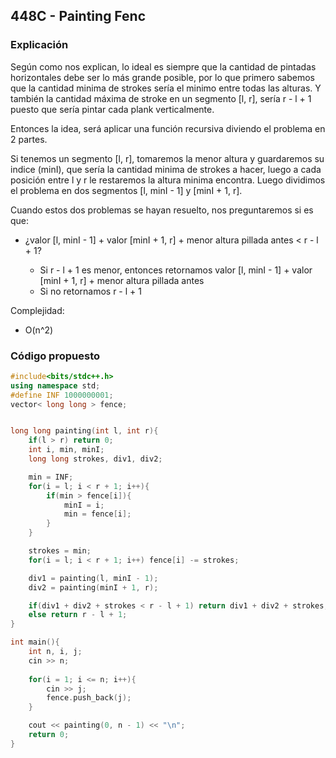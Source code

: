 ## 448C - Painting Fenc
### Explicación

Según como nos explican, lo ideal es siempre que la cantidad de pintadas horizontales debe ser lo más grande posible, por lo que primero sabemos que la cantidad minima de strokes sería el minimo entre todas las alturas. Y también la cantidad máxima de stroke en un segmento [l, r], sería r - l + 1 puesto que sería pintar cada plank verticalmente.

Entonces la idea, será aplicar una función recursiva diviendo el problema en 2 partes. 

Si tenemos un segmento [l, r], tomaremos la menor altura y guardaremos su indice (minI), que sería la cantidad minima de strokes a hacer, luego a cada posición entre l y r le restaremos la altura minima encontra. Luego dividimos el problema en dos segmentos [l, minI - 1] y [minI + 1, r].

Cuando estos dos problemas se hayan resuelto, nos preguntaremos si es que:

* ¿valor [l, minI - 1] + valor [minI + 1, r] + menor altura pillada antes < r - l + 1?

	* Si r - l + 1 es menor, entonces retornamos valor [l, minI - 1] + valor [minI + 1, r] + menor altura pillada antes
	* Si no retornamos r - l + 1

Complejidad:

* O(n^2)

### Código propuesto

```Cpp
#include<bits/stdc++.h>
using namespace std;
#define INF 1000000001;
vector< long long > fence;


long long painting(int l, int r){
	if(l > r) return 0;
	int i, min, minI;
	long long strokes, div1, div2;

	min = INF;
	for(i = l; i < r + 1; i++){
		if(min > fence[i]){
			minI = i;
			min = fence[i];
		}
	}

	strokes = min;
	for(i = l; i < r + 1; i++) fence[i] -= strokes;

	div1 = painting(l, minI - 1);
	div2 = painting(minI + 1, r);

	if(div1 + div2 + strokes < r - l + 1) return div1 + div2 + strokes;
	else return r - l + 1;
}

int main(){
	int n, i, j;
	cin >> n;
	
	for(i = 1; i <= n; i++){
		cin >> j;
		fence.push_back(j);
	}

	cout << painting(0, n - 1) << "\n";
	return 0;
}
```